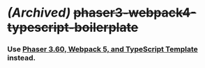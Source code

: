 # _(Archived)_ ~~phaser3-webpack4-typescript-boilerplate~~

### Use [Phaser 3.60, Webpack 5, and TypeScript Template](https://github.com/pavle-goloskokovic/phaser3-webpack5-typescript-template) instead.
